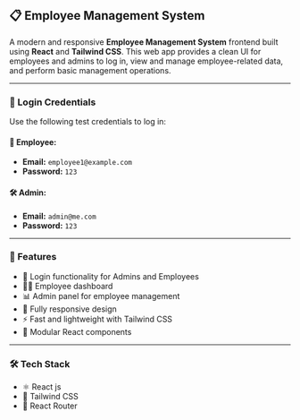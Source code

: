 

## 📋 Employee Management System

A modern and responsive **Employee Management System** frontend built using **React** and **Tailwind CSS**. This web app provides a clean UI for employees and admins to log in, view and manage employee-related data, and perform basic management operations.

---

### 🔑 Login Credentials

Use the following test credentials to log in:

#### 👤 Employee:

* **Email:** `employee1@example.com`
* **Password:** `123`

#### 🛠️ Admin:

* **Email:** `admin@me.com`
* **Password:** `123`

---

### 🚀 Features

* 🔐 Login functionality for Admins and Employees
* 🧑‍💼 Employee dashboard
* 📊 Admin panel for employee management
* 📱 Fully responsive design
* ⚡ Fast and lightweight with Tailwind CSS
* 🧩 Modular React components

---

### 🛠️ Tech Stack

* ⚛️ React js
* 💨 Tailwind CSS
* 🔄 React Router 



